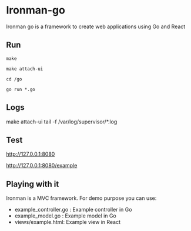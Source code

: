 # Ironman-go

Ironman go is a framework to create web applications using Go and React

## Run 

`make`

`make attach-ui`

`cd /go`

`go run *.go`

## Logs

make attach-ui
tail -f /var/log/supervisor/*.log

## Test

http://127.0.0.1:8080

http://127.0.0.1:8080/example

## Playing with it

Ironman is a MVC framework. For demo purpose you can use:

 - example_controller.go : Example controller in Go
 - example_model.go : Example model in Go
 - views/example.html: Example view in React


